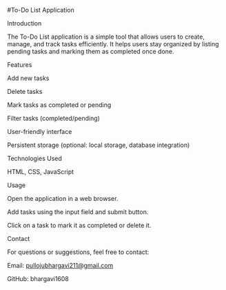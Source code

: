 #To-Do List Application

Introduction

The To-Do List application is a simple tool that allows users to create, manage, and track tasks efficiently. It helps users stay organized by listing pending tasks and marking them as completed once done.

Features

Add new tasks

Delete tasks

Mark tasks as completed or pending

Filter tasks (completed/pending)

User-friendly interface

Persistent storage (optional: local storage, database integration)

Technologies Used

 HTML, CSS, JavaScript 
 
Usage

Open the application in a web browser.

Add tasks using the input field and submit button.

Click on a task to mark it as completed or delete it.

Contact

For questions or suggestions, feel free to contact:

Email: pullojubhargavi211@gmail.com

GitHub: bhargavi1608
